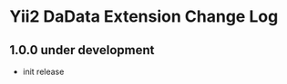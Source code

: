 Yii2 DaData Extension Change Log
================================

1.0.0 under development
-----------------------

- init release
